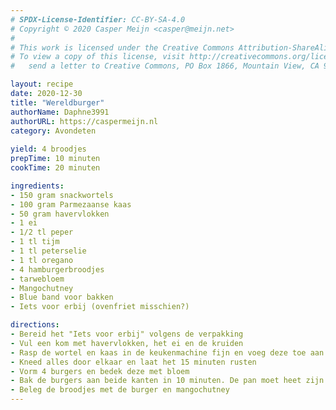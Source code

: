 ```yaml
---
# SPDX-License-Identifier: CC-BY-SA-4.0
# Copyright © 2020 Casper Meijn <casper@meijn.net>
# 
# This work is licensed under the Creative Commons Attribution-ShareAlike 4.0 International License.
# To view a copy of this license, visit http://creativecommons.org/licenses/by-sa/4.0/ or
#   send a letter to Creative Commons, PO Box 1866, Mountain View, CA 94042, USA.

layout: recipe
date: 2020-12-30
title: "Wereldburger"
authorName: Daphne3991
authorURL: https://caspermeijn.nl
category: Avondeten
  
yield: 4 broodjes
prepTime: 10 minuten
cookTime: 20 minuten

ingredients:
- 150 gram snackwortels
- 100 gram Parmezaanse kaas
- 50 gram havervlokken
- 1 ei
- 1/2 tl peper
- 1 tl tijm
- 1 tl peterselie
- 1 tl oregano
- 4 hamburgerbroodjes
- tarwebloem
- Mangochutney
- Blue band voor bakken
- Iets voor erbij (ovenfriet misschien?)

directions:
- Bereid het "Iets voor erbij" volgens de verpakking
- Vul een kom met havervlokken, het ei en de kruiden
- Rasp de wortel en kaas in de keukenmachine fijn en voeg deze toe aan de kom
- Kneed alles door elkaar en laat het 15 minuten rusten
- Vorm 4 burgers en bedek deze met bloem
- Bak de burgers aan beide kanten in 10 minuten. De pan moet heet zijn en de burgers moeten bruin en knapperig worden.
- Beleg de broodjes met de burger en mangochutney  
---
```

